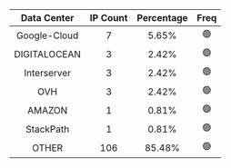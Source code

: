 | Data Center | IP Count | Percentage | Freq |
|:------------:|:--------:|:-----------:|:-----:|
| Google-Cloud | 7 | 5.65% | 🟢 |
| DIGITALOCEAN | 3 | 2.42% | 🟢 |
| Interserver | 3 | 2.42% | 🟢 |
| OVH | 3 | 2.42% | 🟢 |
| AMAZON | 1 | 0.81% | 🟢 |
| StackPath | 1 | 0.81% | 🟢 |
| OTHER | 106 | 85.48% | 🟢 |